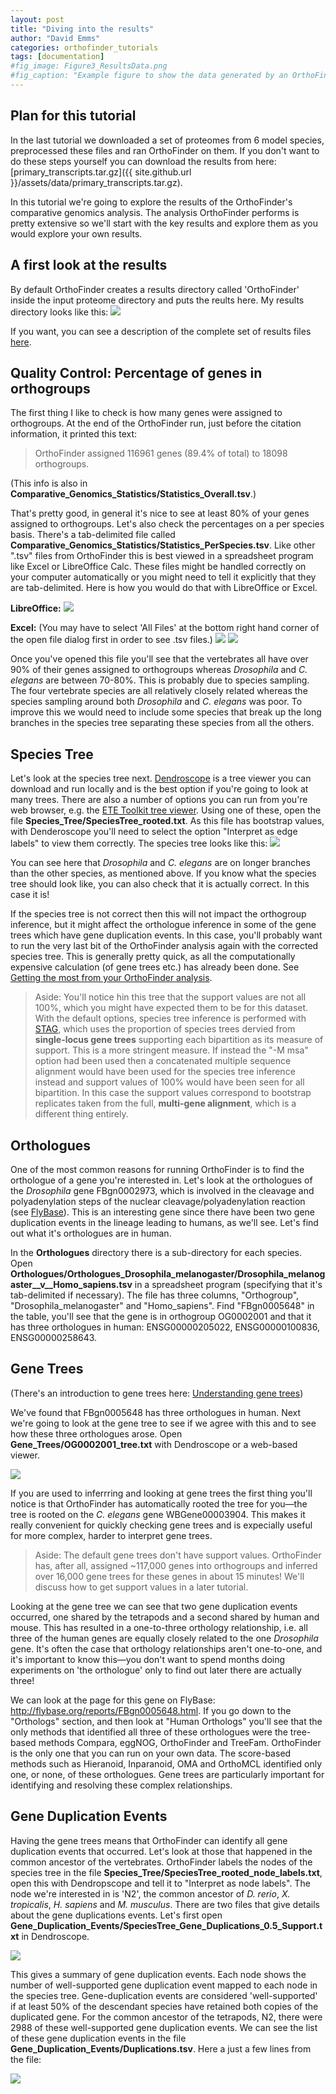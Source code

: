 ```yaml
---
layout: post
title: "Diving into the results"
author: "David Emms"
categories: orthofinder_tutorials
tags: [documentation]
#fig_image: Figure3_ResultsData.png
#fig_caption: "Example figure to show the data generated by an OrthoFinder run"
---
```


## Plan for this tutorial
In the last tutorial we downloaded a set of proteomes from 6 model species, preprocessed these files and ran OrthoFinder on them. If you don't want to do these steps yourself you can download the results from here: [primary_transcripts.tar.gz]({{ site.github.url }}/assets/data/primary_transcripts.tar.gz). 

In this tutorial we're going to explore the results of the OrthoFinder's comparative genomics analysis. The analysis OrthoFinder performs is pretty extensive so we'll start with the key results and explore them as you would explore your own results. 

## A first look at the results
By default OrthoFinder creates a results directory called 'OrthoFinder' inside the input proteome directory and puts the reults here. My results directory looks like this: 
 <img src="{{ site.github.url }}/assets/img/ModelSpeciesResults.png">

If you want, you can see a description of the complete set of results files [here](<https://github.com/davidemms/OrthoFinder#what-orthofinder-provides>). 

## Quality Control: Percentage of genes in orthogroups
The first thing I like to check is how many genes were assigned to orthogroups. At the end of the OrthoFinder run, just before the citation information, it printed this text:
> OrthoFinder assigned 116961 genes (89.4% of total) to 18098 orthogroups.

(This info is also in **Comparative_Genomics_Statistics/Statistics_Overall.tsv**.) 

That's pretty good, in general it's nice to see at least 80% of your genes assigned to orthogroups. Let's also check the percentages on a per species basis. There's a tab-delimited file called **Comparative_Genomics_Statistics/Statistics_PerSpecies.tsv**. Like other ".tsv" files from OrthoFinder this is best viewed in a spreadsheet program like Excel or LibreOffice Calc. These files might be handled correctly on your computer automatically or you might need to tell it explicitly that they are tab-delimited. Here is how you would do that with LibreOffice or Excel.

**LibreOffice:**
 <img src="{{ site.github.url }}/assets/img/TabDelimited_LibreOffice.png">

**Excel:** (You may have to select 'All Files' at the bottom right hand corner of the open file dialog first in order to see .tsv files.)
 <img src="{{ site.github.url }}/assets/img/Excel1.png">
 <img src="{{ site.github.url }}/assets/img/Excel2.png">

Once you've opened this file you'll see that the vertebrates all have over 90% of their genes assigned to orthogroups whereas *Drosophila* and *C. elegans* are between 70-80%. This is probably due to species sampling. The four vertebrate species are all relatively closely related whereas the species sampling around both *Drosophila* and *C. elegans* was poor. To improve this we would need to include some species that break up the long branches in the species tree separating these species from all the others.

## Species Tree
Let's look at the species tree next. [Dendroscope](http://dendroscope.org/) is a tree viewer you can download and run locally and is the best option if you're going to look at many trees. There are also a number of options you can run from you're web browser, e.g. the [ETE Toolkit tree viewer](http://etetoolkit.org/treeview/). Using one of these, open the file **Species_Tree/SpeciesTree_rooted.txt**. As this file has bootstrap values, with Denderoscope you'll need to select the option "Interpret as edge labels" to view them correctly. The species tree looks like this:
 <img src="{{ site.github.url }}/assets/img/SpeciesTree_rooted.png">

 You can see here that *Drosophila* and *C. elegans* are on longer branches than the other species, as mentioned above. If you know what the species tree should look like, you can also check that it is actually correct. In this case it is!
 
 If the species tree is not correct then this will not impact the orthogroup inference, but it might affect the orthologue inference in some of the gene trees which have gene duplication events. In this case, you'll probably want to run the very last bit of the OrthoFinder analysis again with the corrected species tree. This is generally pretty quick, as all the computationally expensive calculation (of gene trees etc.) has already been done. See [Getting the most from your OrthoFinder analysis](/orthofinder_tutorials/geting-the-most-from-your-orthofinder-analysis.md).
 
 > Aside:
 > You'll notice hin this tree that the support values are not all 100%, which you might have expected them to be for this dataset. With the default options, species tree inference is performed with [STAG](https://www.biorxiv.org/content/10.1101/267914v1), which uses the proportion of species trees dervied from **single-locus gene trees** supporting each bipartition as its measure of support. This is a more stringent measure. If instead the "-M msa" option had been used then a concatenated multiple sequence alignment would have been used for the species tree inference instead and support values of 100% would have been seen for all bipartition. In this case the support values correspond to bootstrap replicates taken from the full, **multi-gene alignment**, which is a different thing entirely.

## Orthologues
One of the most common reasons for running OrthoFinder is to find the orthologue of a gene you're interested in. Let's look at the orthologues of the *Drosophila* gene FBgn0002973, which is involved in the cleavage and polyadenylation steps of the nuclear cleavage/polyadenylation reaction (see [FlyBase](http://flybase.org/reports/FBgn0005648.html)). This is an interesting gene since there have been two gene duplication events in the lineage leading to humans, as we'll see. Let's find out what it's orthologues are in human.

In the **Orthologues** directory there is a sub-directory for each species. Open **Orthologues/Orthologues_Drosophila_melanogaster/Drosophila_melanogaster__v__Homo_sapiens.tsv** in a spreadsheet program (specifying that it's tab-delimited if necessary). The file has three columns, "Orthogroup", "Drosophila_melanogaster" and "Homo_sapiens". Find "FBgn0005648" in the table, you'll see that the gene is in orthogroup OG0002001 and that it has three orthologues in human: ENSG00000205022, ENSG00000100836, ENSG00000258643. 

## Gene Trees
(There's an introduction to gene trees here: [Understanding gene trees](/orthofinder_tutorials/understanding-gene-trees.md))

We've found that FBgn0005648 has three orthologues in human. Next we're going to look at the gene tree to see if we agree with this and to see how these three orthologues arose. Open **Gene_Trees/OG0002001_tree.txt** with Dendroscope or a web-based viewer.

<img src="{{ site.github.url }}/assets/img/OG0002001_tree.png">

If you are used to inferrring and looking at gene trees the first thing you'll notice is that OrthoFinder has automatically rooted the tree for you&mdash;the tree is rooted on the *C. elegans* gene WBGene00003904. This makes it really convenient for quickly checking gene trees and is expecially useful for more complex, harder to interpret gene trees. 

>Aside: The default gene trees don't have support values. OrthoFinder has, after all, assigned ~117,000 genes into orthogroups and inferred over 16,000 gene trees for these genes in about 15 minutes! We'll discuss how to get support values in a later tutorial.

Looking at the gene tree we can see that two gene duplication events occurred, one shared by the tetrapods and a second shared by human and mouse. This has resulted in a one-to-three orthology relationship, i.e. all three of the human genes are equally closely related to the one *Drosophila* gene. It's often the case that orthology relationships aren't one-to-one, and it's important to know this&mdash;you don't want to spend months doing experiments on 'the orthologue' only to find out later there are actually three!

We can look at the page for this gene on FlyBase: <http://flybase.org/reports/FBgn0005648.html>. If you go down to the "Orthologs" section, and then look at "Human Orthologs" you'll see that the only methods that identified all three of these orthologues were the tree-based methods Compara, eggNOG, OrthoFinder and TreeFam. OrthoFinder is the only one that you can run on your own data. The score-based methods such as Hieranoid, Inparanoid, OMA and OrthoMCL identified only one, or none, of these orthologues. Gene trees are particularly important for identifying and resolving these complex relationships.

## Gene Duplication Events
Having the gene trees means that OrthoFinder can identify all gene duplication events that occurred. Let's look at those that happened in the common ancestor of the vertebrates. OrthoFinder labels the nodes of the species tree in the file **Species_Tree/SpeciesTree_rooted_node_labels.txt**, open this with Dendropscope and tell it to "Interpret as node labels". The node we're interested in is 'N2', the common ancestor of *D. rerio*, *X. tropicalis*, *H. sapiens* and *M. musculus*. There are two files that give details about the gene duplications events. Let's first open **Gene_Duplication_Events/SpeciesTree_Gene_Duplications_0.5_Support.txt** in Dendroscope. 


<img src="{{ site.github.url }}/assets/img/SpeciesTree_Gene_Duplications_0.5_Support.png">

This gives a summary of gene duplication events. Each node shows the number of well-supported gene duplication event mapped to each node in the species tree. Gene-duplication events are considered 'well-supported' if at least 50% of the descendant species have retained both copies of the duplicated gene. For the common ancestor of the tetrapods, N2, there were 2988 of these well-supported gene duplication events. We can see the list of these gene duplication events in the file **Gene_Duplication_Events/Duplications.tsv**. Here a just a few lines from the file:

<img src="{{ site.github.url }}/assets/img/Screenshot_GeneDuplicationEvents.png">